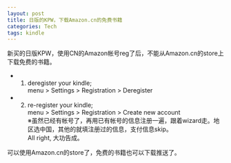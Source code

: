 ```yaml
---
layout: post
title: 日版的KPW，下载Amazon.cn的免费书籍
categories: Tech
tags: kindle
---
```


新买的日版KPW，使用CN的Amazon帐号reg了后，不能从Amazon.cn的store上下载免费的书籍。

+ 1. deregister your kindle;  
menu > Settings > Registration > Deregister
+ 2. re-register your kindle;  
menu > Settings > Registration > Create new account  
※虽然已经有帐号了，再用已有帐号的信息注册一遍，跟着wizard走。地区选中国，其他的就填注册过的信息，支付信息skip。  
All right, 大功告成。

可以使用Amazon.cn的store了，免费的书籍也可以下载推送了。
